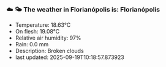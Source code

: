 ### ☁️ 🌤️  The weather in Florianópolis is: Florianópolis

- Temperature: 18.63°C
- On flesh: 19.08°C
- Relative air humidity: 97%
- Rain: 0.0 mm
- Description: Broken clouds
- last updated: 2025-09-19T10:18:57.873923
